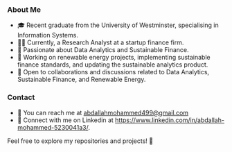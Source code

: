 ### About Me
- 🎓 Recent graduate from the University of Westminster, specialising in Information Systems.
- 👨‍💼 Currently, a Research Analyst at a startup finance firm.
- 🌱 Passionate about Data Analytics and Sustainable Finance.
- 💼 Working on renewable energy projects, implementing sustainable finance standards, and updating the sustainable analytics product.
- 🤝 Open to collaborations and discussions related to Data Analytics, Sustainable Finance, and Renewable Energy.

### Contact
- 📧 You can reach me at abdallahmohammed499@gmail.com
- 💼 Connect with me on Linkedin at https://www.linkedin.com/in/abdallah-mohammed-5230041a3/.

Feel free to explore my repositories and projects! 🚀

<!---
Abdallah-M07/Abdallah-M07 is a ✨ special ✨ repository because its `README.md` (this file) appears on your GitHub profile.
You can click the Preview link to take a look at your changes.
--->
